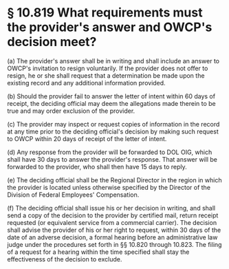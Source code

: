 # § 10.819   What requirements must the provider's answer and OWCP's decision meet?

(a) The provider's answer shall be in writing and shall include an answer to OWCP's invitation to resign voluntarily. If the provider does not offer to resign, he or she shall request that a determination be made upon the existing record and any additional information provided.


(b) Should the provider fail to answer the letter of intent within 60 days of receipt, the deciding official may deem the allegations made therein to be true and may order exclusion of the provider.


(c) The provider may inspect or request copies of information in the record at any time prior to the deciding official's decision by making such request to OWCP within 20 days of receipt of the letter of intent.


(d) Any response from the provider will be forwarded to DOL OIG, which shall have 30 days to answer the provider's response. That answer will be forwarded to the provider, who shall then have 15 days to reply.


(e) The deciding official shall be the Regional Director in the region in which the provider is located unless otherwise specified by the Director of the Division of Federal Employees' Compensation.


(f) The deciding official shall issue his or her decision in writing, and shall send a copy of the decision to the provider by certified mail, return receipt requested (or equivalent service from a commercial carrier). The decision shall advise the provider of his or her right to request, within 30 days of the date of an adverse decision, a formal hearing before an administrative law judge under the procedures set forth in §§ 10.820 through 10.823. The filing of a request for a hearing within the time specified shall stay the effectiveness of the decision to exclude.




